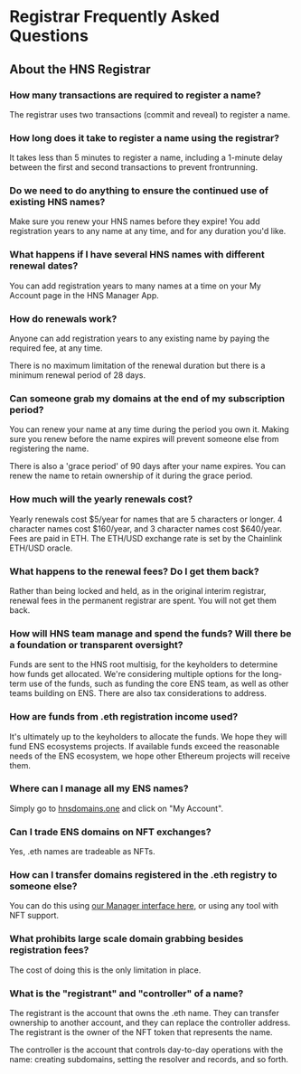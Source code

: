 # Registrar Frequently Asked Questions

## About the HNS Registrar

### How many transactions are required to register a  name?

The registrar uses two transactions (commit and reveal) to register a name.

### How long does it take to register a name using the  registrar?

It takes less than 5 minutes to register a name, including a 1-minute delay between the first and second transactions to prevent frontrunning.

### Do we need to do anything to ensure the continued use of existing HNS names?

Make sure you renew your HNS names before they expire! You add registration years to any name at any time, and for any duration you'd like.

### What happens if I have several HNS names with different renewal dates?

You can add registration years to many names at a time on your My Account page in the HNS Manager App.

### How do renewals work?

Anyone can add registration years to any existing name by paying the required fee, at any time.

There is no maximum limitation of the renewal duration but there is a minimum renewal period of 28 days.

### Can someone grab my domains at the end of my subscription period?

You can renew your name at any time during the period you own it. Making sure you renew before the name expires will prevent someone else from registering the name.

There is also a 'grace period' of 90 days after your name expires. You can renew the name to retain ownership of it during the grace period.

### How much will the yearly renewals cost?

Yearly renewals cost $5/year for names that are 5 characters or longer. 4 character names cost $160/year, and 3 character names cost $640/year. Fees are paid in ETH. The ETH/USD exchange rate is set by the Chainlink ETH/USD oracle.

### What happens to the renewal fees? Do I get them back?

Rather than being locked and held, as in the original interim registrar, renewal fees in the permanent registrar are spent. You will not get them back.

### How will HNS team manage and spend the funds? Will there be a foundation or transparent oversight?

Funds are sent to the HNS root multisig, for the keyholders to determine how funds get allocated. We're considering multiple options for the long-term use of the funds, such as funding the core ENS team, as well as other teams building on ENS. There are also tax considerations to address.

### How are funds from .eth registration income used?

It's ultimately up to the keyholders to allocate the funds. We hope they will fund ENS ecosystems projects. If available funds exceed the reasonable needs of the ENS ecosystem, we hope other Ethereum projects will receive them.

### Where can I manage all my ENS names?

Simply go to [hnsdomains.one](https://hnsdomains.one) and click on "My Account".

### Can I trade ENS domains on NFT exchanges?

Yes, .eth names are tradeable as NFTs.

### How can I transfer domains registered in the .eth registry to someone else?

You can do this using [our Manager interface here](https://app.ens.domains), or using any tool with NFT support.

### What prohibits large scale domain grabbing besides registration fees?

The cost of doing this is the only limitation in place.

### What is the "registrant" and "controller" of a name?

The registrant is the account that owns the .eth name. They can transfer ownership to another account, and they can replace the controller address. The registrant is the owner of the NFT token that represents the name.

The controller is the account that controls day-to-day operations with the name: creating subdomains, setting the resolver and records, and so forth.
